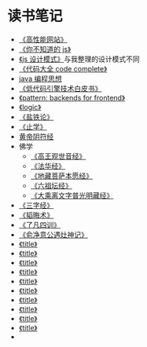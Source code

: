 # 读书笔记

- [《高性能网站》](/books/highPerformanceWeb.html)
- [《你不知道的 js》](/books/youDontKnowJs.html)
- [《js 设计模式》](/books/javascript-partterns.html)与我整理的设计模式不同
- [《代码大全 code complete》](/books/codeComplete/index.html)
- [java 编程思想](/books/title.html)
- [《低代码引擎技术白皮书》](/books/lcEbook.html)
- [《pattern: backends for frontend》](/books/bff.html)
- [《logic》](/books/logic.html)
- [《盐铁论》](/books/title.html)
- [《止学》](/books/zhixue.html)
- [黄帝阴符经](/books/huangdiyinfujing.html)
- 佛学
  - [《高王观世音经》](/books/title.html)
  - [《法华经》](/books/title.html)
  - [《地藏菩萨本愿经》](https://book.bfnn.org/books/0016.htm)
  - [《六祖坛经》](https://www.drbachinese.org/online_reading/sutra_explanation/SixthPat/sixthpatSutra.htm)
  - [《大乘离文字普光明藏经》](https://zh.wikisource.org/zh-hans/%E5%A4%A7%E4%B9%98%E9%9B%A2%E6%96%87%E5%AD%97%E6%99%AE%E5%85%89%E6%98%8E%E8%97%8F%E7%B6%93)
- [《三字经》](/books/sanZiJin.html)
- [《韬晦术》](/books/taoHuiShu.html)
- [《了凡四训》](/books/liaofansixun.html)
- [《俞净意公遇灶神记》](/books/yujingyigongyuzaoshenji.html)
- [《title》](/books/title.html)
- [《title》](/books/title.html)
- [《title》](/books/title.html)
- [《title》](/books/title.html)
- [《title》](/books/title.html)
- [《title》](/books/title.html)
- [《title》](/books/title.html)
- [《title》](/books/title.html)
- [《title》](/books/title.html)
- [《title》](/books/title.html)
-